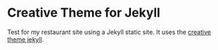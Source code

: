 # Creative Theme for Jekyll

Test for my restaurant site using a Jekyll static site. It uses the [creative theme jekyll](https://jekyllthemes.io/theme/42384116/creative-theme-jekyll).

